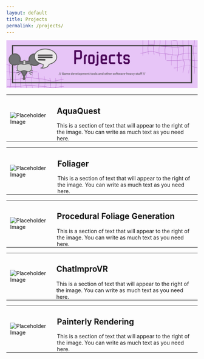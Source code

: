 ```yaml
---
layout: default
title: Projects
permalink: /projects/
---
```


<img src="/images/Page_Banners/Projects.png" alt="Projects">

<!-- AquaQuest -->
<table style="border-collapse: collapse; border: none;">
  <tr style="border: none;">
    <td style="border: none; padding: 0 10px;">
    <a href="/projects/aquaquest/" style="text-decoration: none; color: inherit;">
      <img src="https://via.placeholder.com/500" alt="Placeholder Image">
      </a>
    </td>
    <td style="border: none; padding: 0 10px;">
    <a href="/projects/aquaquest/" style="text-decoration: none; color: inherit;">
      <h2> AquaQuest </h2>
      This is a section of text that will appear to the right of the image. You can write as much text as you need here.
      </a>
    </td>
  </tr>
</table>

<!-- Foliager -->
<table style="border-collapse: collapse; border: none;">
  <tr style="border: none;">
    <td style="border: none; padding: 0 10px;">
    <a href="/projects/foliager/" style="text-decoration: none; color: inherit;">
      <img src="https://via.placeholder.com/500" alt="Placeholder Image">
      </a>
    </td>
    <td style="border: none; padding: 0 10px;">
      <a href="/projects/foliager/" style="text-decoration: none; color: inherit;">
      <h2> Foliager </h2>
      This is a section of text that will appear to the right of the image. You can write as much text as you need here. </a>
    </td>
  </tr>
</table>

<!-- PCG for Flight Simulation -->
<table style="border-collapse: collapse; border: none;">
  <tr style="border: none;">
    <td style="border: none; padding: 0 10px;">
      <img src="https://via.placeholder.com/500" alt="Placeholder Image">
    </td>
    <td style="border: none; padding: 0 10px;">
      <h2> Procedural Foliage Generation </h2>
      This is a section of text that will appear to the right of the image. You can write as much text as you need here.
    </td>
  </tr>
</table>

<!-- ChatImproVR -->
<table style="border-collapse: collapse; border: none;">
  <tr style="border: none;">
    <td style="border: none; padding: 0 10px;">
      <img src="https://via.placeholder.com/500" alt="Placeholder Image">
    </td>
    <td style="border: none; padding: 0 10px;">
      <h2> ChatImproVR </h2>
      This is a section of text that will appear to the right of the image. You can write as much text as you need here.
    </td>
  </tr>
</table>

<!-- Painterly Rendering Thesis -->
<table style="border-collapse: collapse; border: none;">
  <tr style="border: none;">
    <td style="border: none; padding: 0 10px;">
      <img src="https://via.placeholder.com/500" alt="Placeholder Image">
    </td>
    <td style="border: none; padding: 0 10px;">
      <h2> Painterly Rendering </h2>
      This is a section of text that will appear to the right of the image. You can write as much text as you need here.
    </td>
  </tr>
</table>